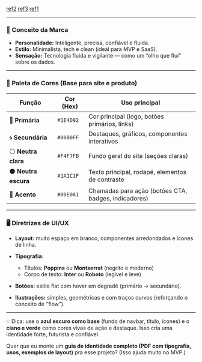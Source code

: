 [ref2](https://www.watchguard.com/br/wgrd-products/threatsync-saasreferencias)
[ref3](https://www.splashtop.com/)
[ref1](https://www.cisco.com/site/us/en/solutions/artificial-intelligence/index.html?ccid=cc003683&dtid=psexsp001647&utm_medium=cpc&utm_source=google&campaign=cisco-ai&gclsrc=aw.ds&gad_source=1&gad_campaignid=20422056194&gclid=Cj0KCQjw9JLHBhC-ARIsAK4Phcow1l6soUsSGSTOaMSMbYz6Gz6yo8ftXahZ9ISqEymYgfTQctIaFtwaAjg7EALw_wcB)

---

### 🧠 Conceito da Marca

* **Personalidade:** Inteligente, precisa, confiável e fluida.
* **Estilo:** Minimalista, tech e clean (ideal para MVP e SaaS).
* **Sensação:** Tecnologia fluida e vigilante — como um “olho que flui” sobre os dados.

---

### 🎨 Paleta de Cores (Base para site e produto)

| Função              | Cor (Hex) | Uso principal                                        |
| ------------------- | --------- | ---------------------------------------------------- |
| 🌊 **Primária**     | `#1E4D92` | Cor principal (logo, botões primários, links)        |
| 🌀 **Secundária**   | `#00B0FF` | Destaques, gráficos, componentes interativos         |
| ⚪ **Neutra clara**  | `#F4F7FB` | Fundo geral do site (seções claras)                  |
| ⚫ **Neutra escura** | `#1A1C1F` | Texto principal, rodapé, elementos de contraste      |
| 🔵 **Acento**       | `#00E0A1` | Chamadas para ação (botões CTA, badges, indicadores) |

---

### 🖥️ Diretrizes de UI/UX

* **Layout:** muito espaço em branco, componentes arredondados e ícones de linha.
* **Tipografia:**

  * Títulos: **Poppins** ou **Montserrat** (negrito e moderno)
  * Corpo de texto: **Inter** ou **Roboto** (legível e leve)
* **Botões:** estilo flat com hover em degradê (primário → secundário).
* **Ilustrações:** simples, geométricas e com traços curvos (reforçando o conceito de “flow”).

---

💡 Dica: use o **azul escuro como base** (fundo de navbar, título, ícones) e o **ciano e verde** como cores vivas de ação e destaque. Isso cria uma identidade forte, futurista e confiável.

Quer que eu monte um **guia de identidade completo (PDF com tipografia, usos, exemplos de layout)** pra esse projeto? (Isso ajuda muito no MVP.)
